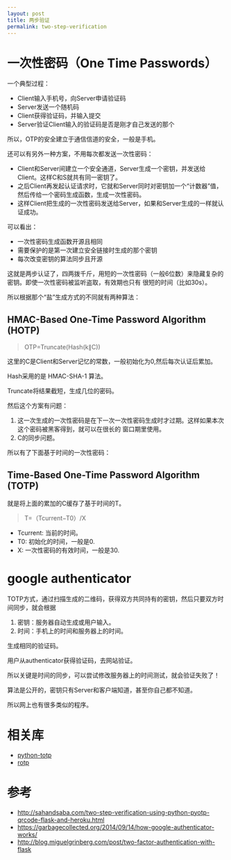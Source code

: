 ```yaml
---
layout: post
title: 两步验证
permalink: two-step-verification
---
```


# 一次性密码（One Time Passwords）

一个典型过程：

* Client输入手机号，向Server申请验证码
* Server发送一个随机码
* Client获得验证码，并输入提交
* Server验证Client输入的验证码是否是刚才自己发送的那个

所以，OTP的安全建立于通信信道的安全，一般是手机。

还可以有另外一种方案，不用每次都发送一次性密码：

* Client和Server间建立一个安全通道，Server生成一个密钥，并发送给Client。这样C和S就共有同一密钥了。
* 之后Client再发起认证请求时，它就和Server同时对密钥加一个“计数器”值，然后传给一个密码生成函数，生成一次性密码。
* 这样Client把生成的一次性密码发送给Server，如果和Server生成的一样就认证成功。

可以看出：

* 一次性密码生成函数开源且相同
* 需要保护的是第一次建立安全链接时生成的那个密钥
* 每次改变密钥的算法同步且开源

这就是两步认证了，四两拨千斤，用短的一次性密码（一般6位数）来隐藏复杂的密钥。即使一次性密码被监听盗取，有效期也只有
很短的时间（比如30s）。

所以根据那个“盐”生成方式的不同就有两种算法：

## HMAC-Based One-Time Password Algorithm (HOTP)

> OTP=Truncate(Hash(k∥C))

这里的C是Client和Server记忆的常数，一般初始化为0,然后每次认证后累加。

Hash采用的是 HMAC-SHA-1 算法。

Truncate将结果截短，生成几位的密码。

然后这个方案有问题：

1. 这一次生成的一次性密码是在下一次一次性密码生成时才过期。这样如果本次这个密码被黑客得到，就可以在很长的
窗口期里使用。
2. C的同步问题。


所以有了下面基于时间的一次性密码：

## Time-Based One-Time Password Algorithm (TOTP)
就是将上面的累加的C缓存了基于时间的T。

> T=（Tcurrent−T0）/X

* Tcurrent: 当前的时间。
* T0: 初始化的时间，一般是0.
* X: 一次性密码的有效时间，一般是30.


# google authenticator
TOTP方式，通过扫描生成的二维码，获得双方共同持有的密钥，然后只要双方时间同步，就会根据

1. 密钥：服务器自动生成或用户输入。
2. 时间：手机上的时间和服务器上的时间。

生成相同的验证码。

用户从authenticator获得验证码，去网站验证。

所以关键是时间的同步，可以尝试修改服务器上的时间测试，就会验证失败了！

算法是公开的，密钥只有Server和客户端知道，甚至你自己都不知道。

所以网上也有很多类似的程序。

# 相关库

* [python-totp](https://github.com/sahands/python-totp)
* [rotp](https://github.com/mdp/rotp)


# 参考
* http://sahandsaba.com/two-step-verification-using-python-pyotp-qrcode-flask-and-heroku.html
* https://garbagecollected.org/2014/09/14/how-google-authenticator-works/
* http://blog.miguelgrinberg.com/post/two-factor-authentication-with-flask
